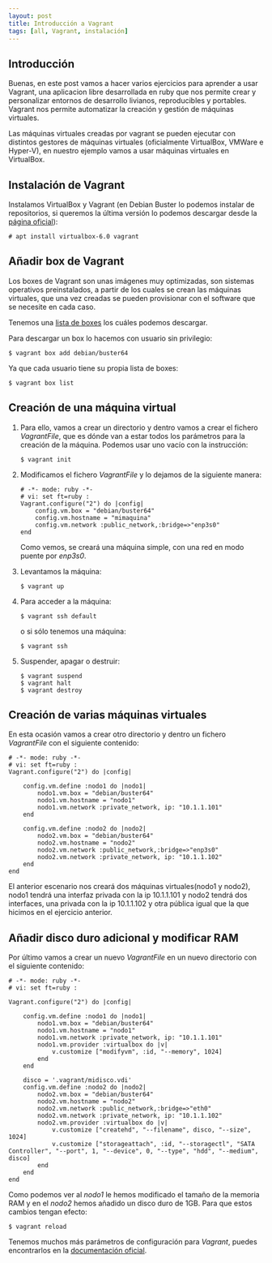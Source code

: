 ```yaml
---
layout: post
title: Introducción a Vagrant
tags: [all, Vagrant, instalación]
---
```

## Introducción

Buenas, en este post vamos a hacer varios ejercicios para aprender a usar Vagrant, una aplicacion libre desarrollada en ruby que nos permite crear y personalizar entornos de desarrollo livianos, reproducibles y portables. Vagrant nos permite automatizar la creación y gestión de máquinas virtuales.

Las máquinas virtuales creadas por vagrant se pueden ejecutar con distintos gestores de máquinas virtuales (oficialmente VirtualBox, VMWare e Hyper-V), en nuestro ejemplo vamos a usar máquinas virtuales en VirtualBox.

## Instalación de Vagrant

Instalamos VirtualBox y Vagrant (en Debian Buster lo podemos instalar de repositorios, si queremos la última versión lo podemos descargar desde la [página oficial](https://www.vagrantup.com/downloads)):

~~~
# apt install virtualbox-6.0 vagrant
~~~

## Añadir box de Vagrant

Los boxes de Vagrant son unas imágenes muy optimizadas, son sistemas operativos preinstalados, a partir de los cuales se crean las máquinas virtuales, que una vez creadas se pueden provisionar con el software que se necesite en cada caso.

Tenemos una [lista de boxes](https://app.vagrantup.com/boxes/search) los cuáles podemos descargar.

Para descargar un box lo hacemos con usuario sin privilegio:

~~~
$ vagrant box add debian/buster64
~~~

Ya que cada usuario tiene su propia lista de boxes:

~~~
$ vagrant box list
~~~

## Creación de una máquina virtual

1. Para ello, vamos a crear un directorio y dentro vamos a crear el fichero _VagrantFile_, que es dónde van a estar todos los parámetros para la creación de la máquina. Podemos usar uno vacío con la instrucción:

	~~~
	$ vagrant init
	~~~

2. Modificamos el fichero _VagrantFile_ y lo dejamos de la siguiente manera:

	~~~
	# -*- mode: ruby -*-
	# vi: set ft=ruby :
	Vagrant.configure("2") do |config|
		config.vm.box = "debian/buster64"
		config.vm.hostname = "mimaquina"
		config.vm.network :public_network,:bridge=>"enp3s0"
	end
	~~~

	Como vemos, se creará una máquina simple, con una red en modo puente por _enp3s0_.

3. Levantamos la máquina:

	~~~
	$ vagrant up
	~~~

4. Para acceder a la máquina:

	~~~
	$ vagrant ssh default
	~~~

	o si sólo tenemos una máquina:

	~~~
	$ vagrant ssh
	~~~

5. Suspender, apagar o destruir:

	~~~
	$ vagrant suspend
	$ vagrant halt
	$ vagrant destroy
	~~~

## Creación de varias máquinas virtuales

En esta ocasión vamos a crear otro directorio y dentro un fichero _VagrantFile_ con el siguiente contenido:

~~~
# -*- mode: ruby -*-
# vi: set ft=ruby :
Vagrant.configure("2") do |config|

	config.vm.define :nodo1 do |nodo1|
		nodo1.vm.box = "debian/buster64"
		nodo1.vm.hostname = "nodo1"
		nodo1.vm.network :private_network, ip: "10.1.1.101"
	end

	config.vm.define :nodo2 do |nodo2|
		nodo2.vm.box = "debian/buster64"
		nodo2.vm.hostname = "nodo2"
		nodo2.vm.network :public_network,:bridge=>"enp3s0"
		nodo2.vm.network :private_network, ip: "10.1.1.102"
	end
end
~~~

El anterior escenario nos creará dos máquinas virtuales(nodo1 y nodo2), nodo1 tendrá una interfaz privada con la ip 10.1.1.101 y nodo2 tendrá dos interfaces, una privada con la ip 10.1.1.102 y otra pública igual que la que hicimos en el ejercicio anterior.

## Añadir disco duro adicional y modificar RAM

Por último vamos a crear un nuevo _VagrantFile_ en un nuevo directorio con el siguiente contenido:

~~~
# -*- mode: ruby -*-
# vi: set ft=ruby :

Vagrant.configure("2") do |config|

	config.vm.define :nodo1 do |nodo1|
		nodo1.vm.box = "debian/buster64"
		nodo1.vm.hostname = "nodo1"
		nodo1.vm.network :private_network, ip: "10.1.1.101"
		nodo1.vm.provider :virtualbox do |v|
			v.customize ["modifyvm", :id, "--memory", 1024]
		end
	end

	disco = '.vagrant/midisco.vdi'
	config.vm.define :nodo2 do |nodo2|
		nodo2.vm.box = "debian/buster64"
		nodo2.vm.hostname = "nodo2"
		nodo2.vm.network :public_network,:bridge=>"eth0"
		nodo2.vm.network :private_network, ip: "10.1.1.102"
		nodo2.vm.provider :virtualbox do |v|
			v.customize ["createhd", "--filename", disco, "--size", 1024]
			v.customize ["storageattach", :id, "--storagectl", "SATA Controller", "--port", 1, "--device", 0, "--type", "hdd", "--medium", disco]
		end
    end
end
~~~

Como podemos ver al _nodo1_ le hemos modificado el tamaño de la memoria RAM y en el _nodo2_ hemos añadido un disco duro de 1GB. Para que estos cambios tengan efecto:

~~~
$ vagrant reload
~~~

Tenemos muchos más parámetros de configuración para _Vagrant_, puedes encontrarlos en la [documentación oficial](https://www.vagrantup.com/docs).